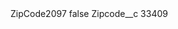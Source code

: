 <?xml version="1.0" encoding="UTF-8"?>
<CustomMetadata xmlns="http://soap.sforce.com/2006/04/metadata" xmlns:xsi="http://www.w3.org/2001/XMLSchema-instance" xmlns:xsd="http://www.w3.org/2001/XMLSchema">
    <label>ZipCode2097</label>
    <protected>false</protected>
    <values>
        <field>Zipcode__c</field>
        <value xsi:type="xsd:string">33409</value>
    </values>
</CustomMetadata>
